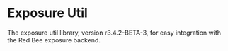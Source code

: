 # Exposure Util

The exposure util library, version r3.4.2-BETA-3, for easy integration with the Red Bee exposure backend.